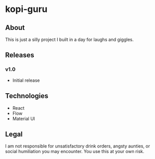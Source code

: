 # kopi-guru
## About
This is just a silly project I built in a day for laughs and giggles. 

## Releases
### v1.0
* Initial release

## Technologies
* React
* Flow
* Material UI

## Legal
I am not responsible for unsatisfactory drink orders, angsty aunties, or social humiliation you may encounter. You use this at your own risk.
